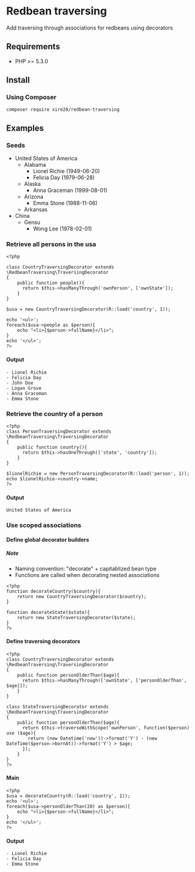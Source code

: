 # Redbean traversing
Add traversing through associations for redbeans using decorators

## Requirements

- PHP >= 5.3.0

## Install
### Using Composer

```
composer require xire28/redbean-traversing
```

## Examples

### Seeds

- United States of America
	- Alabama
		- Lionel Richie (1949-06-20)
		- Felicia Day (1979-06-28)
	- Alaska
		- Anna Graceman (1999-08-01)
	- Arizona
		- Emma Stone (1988-11-06)
	- Arkansas
- China
	- Gensu
		- Wong Lee (1978-02-01)

### Retrieve all persons in the usa

```
<?php

class CountryTraversingDecorator extends \RedbeanTraversing\TraversingDecorator
{
    public function people(){
      return $this->hasManyThrough('ownPerson', ['ownState']);
    }
}

$usa = new CountryTraversingDecorator(R::load('country', 1));

echo '<ul>';
foreach($usa->people as $person){
	echo "<li>{$person->fullName}</li>";
}
echo '</ul>';
?>
```

#### Output
```
- Lionel Richie
- Felicia Day
- John Doe
- Logan Grove
- Anna Graceman
- Emma Stone
```

### Retrieve the country of a person

```
<?php
class PersonTraversingDecorator extends \RedbeanTraversing\TraversingDecorator
{
    public function country(){
      return $this->hasOneThrough(['state', 'country']);
    }
}

$lionelRichie = new PersonTraversingDecorator(R::load('person', 1));
echo $lionelRichie->country->name;
?>
```

#### Output
```
United States of America
```

### Use scoped associations
#### Define global decorator builders
##### Note
- Naming convention: "decorate" + capitablized bean type
- Functions are called when decorating nested associations

```
<?php
function decorateCountry($country){
	return new CountryTraversingDecorator($country);
}

function decorateState($state){
	return new StateTraversingDecorator($state);
}
?>
```

#### Define traversing decorators

```
<?php
class CountryTraversingDecorator extends \RedbeanTraversing\TraversingDecorator
{
    public function personOlderThan($age){
      return $this->hasManyThrough(['ownState', ['personOlderThan', $age]]);
    }
}

class StateTraversingDecorator extends \RedbeanTraversing\TraversingDecorator
{
    public function personOlderThan($age){
      return $this->traverseWithScope('ownPerson', function($person) use ($age){
      	return (new Datetime('now'))->format('Y') - (new DateTime($person->bornAt))->format('Y') > $age;
      });
    }
}
?>
```

#### Main
```
<?php
$usa = decorateCountry(R::load('country', 1));
echo '<ul>';
foreach($usa->personOlderThan(20) as $person){
	echo "<li>{$person->fullName}</li>";
}
echo '</ul>';
?>
```

#### Output
```
- Lionel Richie
- Felicia Day
- Emma Stone
```